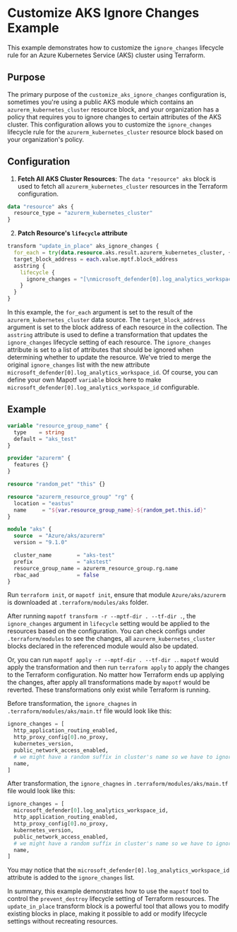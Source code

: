 # Customize AKS Ignore Changes Example

This example demonstrates how to customize the `ignore_changes` lifecycle rule for an Azure Kubernetes Service (AKS) cluster using Terraform.

## Purpose

The primary purpose of the `customize_aks_ignore_changes` configuration is, sometimes you're using a public AKS module which contains an `azurerm_kubernetes_cluster` resource block, and your organization has a policy that requires you to ignore changes to certain attributes of the AKS cluster. This configuration allows you to customize the `ignore_changes` lifecycle rule for the `azurerm_kubernetes_cluster` resource block based on your organization's policy.

## Configuration

1. **Fetch All AKS Cluster Resources**: The `data "resource" aks` block is used to fetch all `azurerm_kubernetes_cluster` resources in the Terraform configuration.

```terraform
data "resource" aks {
  resource_type = "azurerm_kubernetes_cluster"
}
```

2. **Patch Resource's `lifecycle` attribute**

```terraform
transform "update_in_place" aks_ignore_changes {
  for_each = try(data.resource.aks.result.azurerm_kubernetes_cluster, {})
  target_block_address = each.value.mptf.block_address
  asstring {
    lifecycle {
      ignore_changes = "[\nmicrosoft_defender[0].log_analytics_workspace_id, ${trimprefix(try(each.value.lifecycle.0.ignore_changes, "[\n]"), "[")}"
    }
  }
}
```

In this example, the `for_each` argument is set to the result of the `azurerm_kubernetes_cluster` data source. The `target_block_address` argument is set to the block address of each resource in the collection. The `asstring` attribute is used to define a transformation that updates the `ignore_changes` lifecycle setting of each resource. The `ignore_changes` attribute is set to a list of attributes that should be ignored when determining whether to update the resource. We've tried to merge the original `ignore_changes` list with the new attribute `microsoft_defender[0].log_analytics_workspace_id`. Of course, you can define your own Mapotf `variable` block here to make `microsoft_defender[0].log_analytics_workspace_id` configurable.

## Example

```terraform
variable "resource_group_name" {
  type    = string
  default = "aks_test"
}

provider "azurerm" {
  features {}
}

resource "random_pet" "this" {}

resource "azurerm_resource_group" "rg" {
  location = "eastus"
  name     = "${var.resource_group_name}-${random_pet.this.id}"
}

module "aks" {
  source  = "Azure/aks/azurerm"
  version = "9.1.0"

  cluster_name        = "aks-test"
  prefix              = "akstest"
  resource_group_name = azurerm_resource_group.rg.name
  rbac_aad            = false
}
```

Run `terraform init`, or `mapotf init`, ensure that module `Azure/aks/azurerm` is downloaded at `.terraform/modules/aks` folder.

After running `mapotf transform -r --mptf-dir . --tf-dir .`, the `ignore_changes` argument in `lifecycle` setting would be applied to the resources based on the configuration. You can check configs under `.terraform/modules` to see the changes, all `azurerm_kubernetes_cluster` blocks declared in the referenced module would also be updated.

Or, you can run `mapotf apply -r --mptf-dir . --tf-dir .`. `mapotf` would apply the transformation and then run `terraform apply` to apply the changes to the Terraform configuration. No matter how Terraform ends up applying the changes, after apply all transformations made by `mapotf` would be reverted. These transformations only exist while Terraform is running.

Before transformation, the `ignore_chagnes` in `.terraform/modules/aks/main.tf` file would look like this:

```terraform
ignore_changes = [
  http_application_routing_enabled,
  http_proxy_config[0].no_proxy,
  kubernetes_version,
  public_network_access_enabled,
  # we might have a random suffix in cluster's name so we have to ignore it here, but we've traced user supplied cluster name by `null_resource.kubernetes_cluster_name_keeper` so when the name is changed we'll recreate this resource.
  name,
]
```

After transformation, the `ignore_chagnes` in `.terraform/modules/aks/main.tf` file would look like this:

```terraform
ignore_changes = [
  microsoft_defender[0].log_analytics_workspace_id,
  http_application_routing_enabled,
  http_proxy_config[0].no_proxy,
  kubernetes_version,
  public_network_access_enabled,
  # we might have a random suffix in cluster's name so we have to ignore it here, but we've traced user supplied cluster name by `null_resource.kubernetes_cluster_name_keeper` so when the name is changed we'll recreate this resource.
  name,
]
```

You may notice that the `microsoft_defender[0].log_analytics_workspace_id` attribute is added to the `ignore_changes` list.

In summary, this example demonstrates how to use the `mapotf` tool to control the `prevent_destroy` lifecycle setting of Terraform resources. The `update_in_place` transform block is a powerful tool that allows you to modify existing blocks in place, making it possible to add or modify lifecycle settings without recreating resources.